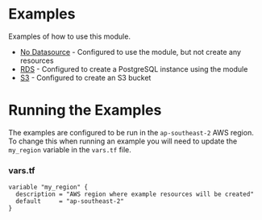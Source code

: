 # Examples
Examples of how to use this module.

* [No Datasource](./no_datastore) - Configured to use the module, but not create any resources
* [RDS](./rds) - Configured to create a PostgreSQL instance using the module
* [S3](./s3) - Configured to create an S3 bucket

# Running the Examples
The examples are configured to be run in the `ap-southeast-2` AWS region. To
change this when running an example you will need to update the `my_region`
variable in the `vars.tf` file.

### vars.tf
```
variable "my_region" {
  description = "AWS region where example resources will be created"
  default     = "ap-southeast-2"
}
```
